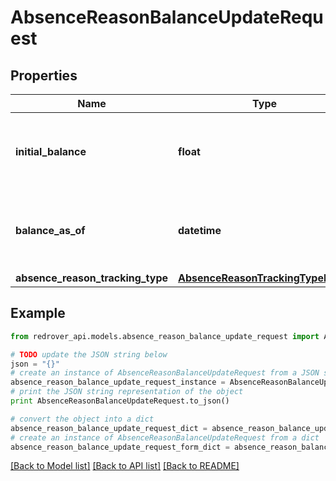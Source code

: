 # AbsenceReasonBalanceUpdateRequest


## Properties
Name | Type | Description | Notes
------------ | ------------- | ------------- | -------------
**initial_balance** | **float** | The starting balance for this Absence Reason | [optional] 
**balance_as_of** | **datetime** | The &#39;As of&#39; date as to when this balance was last update | [optional] 
**absence_reason_tracking_type** | [**AbsenceReasonTrackingTypeEnum**](AbsenceReasonTrackingTypeEnum.md) |  | [optional] 

## Example

```python
from redrover_api.models.absence_reason_balance_update_request import AbsenceReasonBalanceUpdateRequest

# TODO update the JSON string below
json = "{}"
# create an instance of AbsenceReasonBalanceUpdateRequest from a JSON string
absence_reason_balance_update_request_instance = AbsenceReasonBalanceUpdateRequest.from_json(json)
# print the JSON string representation of the object
print AbsenceReasonBalanceUpdateRequest.to_json()

# convert the object into a dict
absence_reason_balance_update_request_dict = absence_reason_balance_update_request_instance.to_dict()
# create an instance of AbsenceReasonBalanceUpdateRequest from a dict
absence_reason_balance_update_request_form_dict = absence_reason_balance_update_request.from_dict(absence_reason_balance_update_request_dict)
```
[[Back to Model list]](../README.md#documentation-for-models) [[Back to API list]](../README.md#documentation-for-api-endpoints) [[Back to README]](../README.md)


